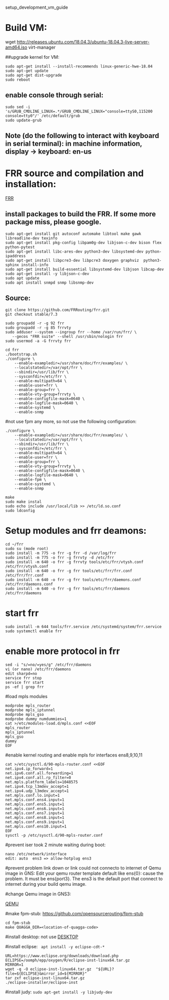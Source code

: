 setup_development_vm_guide
<br>

# Build VM:
wget http://releases.ubuntu.com/18.04.3/ubuntu-18.04.3-live-server-amd64.iso
virt-manager

##upgrade kernel for VM:
   ```
   sudo apt-get install --install-recommends linux-generic-hwe-18.04
   sudo apt-get update
   sudo apt-get dist-upgrade
   sudo reboot
   ```
## enable console through serial:

```
sudo sed -i 's/GRUB_CMDLINE_LINUX=.*/GRUB_CMDLINE_LINUX="console=ttyS0,115200 console=tty0"/' /etc/default/grub
sudo update-grub
```

## Note (do the following to interact with keyboard in serial terminal): in machine information, display -> keyboard: en-us

# FRR source and compilation and installation:

[FRR](http://docs.frrouting.org/projects/dev-guide/en/latest/building-frr-for-ubuntu1804.html)

## install packages to build the FRR. If some more package miss, please google.
```
sudo apt-get install git autoconf automake libtool make gawk libreadline-dev texinfo
sudo apt-get install pkg-config libpam0g-dev libjson-c-dev bison flex python-pytest
sudo apt-get install libc-ares-dev python3-dev libsystemd-dev python-ipaddress
sudo apt-get install libpcre3-dev libpcre3 doxygen graphviz  python3-sphinx install-info
sudo apt-get install build-essential libsystemd-dev libjson libcap-dev
sudo apt-get install -y libjson-c-dev
sudo apt update
sudo apt install snmpd snmp libsnmp-dev
```

## Source: 
```
git clone https://github.com/FRRouting/frr.git
git checkout stable/7.3

sudo groupadd -r -g 92 frr
sudo groupadd -r -g 85 frrvty
sudo adduser --system --ingroup frr --home /var/run/frr/ \
   --gecos "FRR suite" --shell /usr/sbin/nologin frr
sudo usermod -a -G frrvty frr

cd frr
./bootstrap.sh
./configure \
    --enable-exampledir=/usr/share/doc/frr/examples/ \
    --localstatedir=/var/opt/frr \
    --sbindir=/usr/lib/frr \
    --sysconfdir=/etc/frr \
    --enable-multipath=64 \
    --enable-user=frr \
    --enable-group=frr \
    --enable-vty-group=frrvty \
    --enable-configfile-mask=0640 \
    --enable-logfile-mask=0640 \
    --enable-systemd \
    --enable-snmp
```
#not use fpm any more, so not use the following configuration:
```
./configure \
    --enable-exampledir=/usr/share/doc/frr/examples/ \
    --localstatedir=/var/opt/frr \
    --sbindir=/usr/lib/frr \
    --sysconfdir=/etc/frr \
    --enable-multipath=64 \
    --enable-user=frr \
    --enable-group=frr \
    --enable-vty-group=frrvty \
    --enable-configfile-mask=0640 \
    --enable-logfile-mask=0640 \
    --enable-fpm \
    --enable-systemd \
    --enable-snmp
```
```
make
sudo make instal
sudo echo include /usr/local/lib >> /etc/ld.so.conf
sudo ldconfig
```

# Setup modules and frr deamons:
```
cd ~/frr
sudo su (mode root)
sudo install -m 775 -o frr -g frr -d /var/log/frr
sudo install -m 775 -o frr -g frrvty -d /etc/frr
sudo install -m 640 -o frr -g frrvty tools/etc/frr/vtysh.conf /etc/frr/vtysh.conf
sudo install -m 640 -o frr -g frr tools/etc/frr/frr.conf /etc/frr/frr.conf
sudo install -m 640 -o frr -g frr tools/etc/frr/daemons.conf /etc/frr/daemons.conf
sudo install -m 640 -o frr -g frr tools/etc/frr/daemons /etc/frr/daemons
```
# start frr
```
sudo install -m 644 tools/frr.service /etc/systemd/system/frr.service
sudo systemctl enable frr
```

# enable more protocol in frr
```
sed -i "s/=no/=yes/g" /etc/frr/daemons
vi (or nano) /etc/frr/daemons
edit sharpd=no
service frr stop
service frr start
ps -ef | grep frr
```

#load mpls modules
```
modprobe mpls_router
modprobe mpls_iptunnel
modprobe mpls_gso
modprobe dummy numdummies=1
cat >/etc/modules-load.d/mpls.conf <<EOF
mpls_router
mpls_iptunnel
mpls_gso
dummy
EOF
```

#enable kernel routing and enable mpls for interfaces ens8,9,10,11
```
cat >/etc/sysctl.d/90-mpls-router.conf <<EOF
net.ipv4.ip_forward=1
net.ipv6.conf.all.forwarding=1
net.ipv4.conf.all.rp_filter=0
net.mpls.platform_labels=1048575
net.ipv4.tcp_l3mdev_accept=1
net.ipv4.udp_l3mdev_accept=1
net.mpls.conf.lo.input=1
net.mpls.conf.ens4.input=1
net.mpls.conf.ens5.input=1
net.mpls.conf.ens6.input=1
net.mpls.conf.ens7.input=1
net.mpls.conf.ens8.input=1
net.mpls.conf.ens9.input=1
net.mpls.conf.ens10.input=1
EOF
sysctl -p /etc/sysctl.d/90-mpls-router.conf
```

#prevent iser took 2 minute waiting during boot:
```
nano /etc/network/interface
​edit: auto  ens3 => allow-hotplug ens3
```

#prevent problem link down or link could not connecto to internet of Qemu image in GNS:
Edit your qemu router template default like ens{0}: cause the problem. It must be ens{port3}. The ens3 is the default port that connect to internet during your build qemu image.

#change Qemu image in GNS3:

[QEMU](https://www.bernhard-ehlers.de/blog/posts/2017-05-20-gns3-modify-qemu-base-image/)

#make fpm-stub: https://github.com/opensourcerouting/fpm-stub
```
cd fpm-stub
make QUAGGA_DIR=<location-of-quagga-code>
```

#install desktop: not use
[DESKTOP](https://itstillworks.com/install-desktop-ubuntu-server-6780086.html)

#install eclipse:
` apt install -y eclipse-cdt-*`
```
URL=https://www.eclipse.org/downloads/download.php
ECLIPSE=/oomph/epp/oxygen/R/eclipse-inst-linux64.tar.gz
MIRROR=1
wget -q -O eclipse-inst-linux64.tar.gz  "${URL}?file=${ECLIPSE}&mirror_id=${MIRROR}"
tar zxf eclipse-inst-linux64.tar.gz
./eclipse-installer/eclipse-inst
```

#install judy:
`sudo apt-get install -y libjudy-dev`

